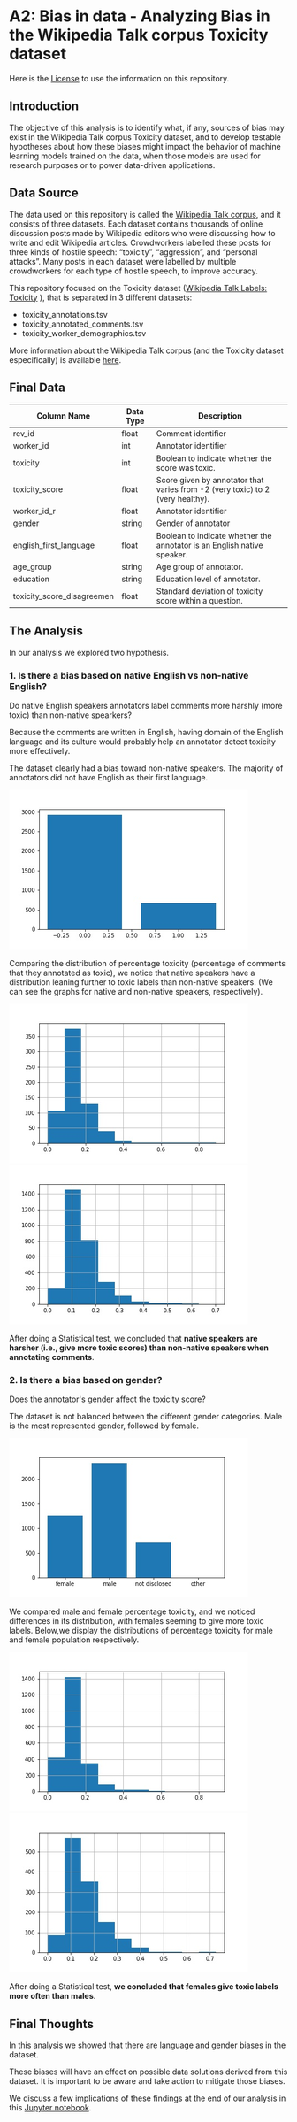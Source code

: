 # A2: Bias in data - Analyzing Bias in the Wikipedia Talk corpus Toxicity dataset

Here is the [License](https://github.com/andreiabds/data-512/blob/main/data-512-a2/LICENSE) to use the information on this repository.

## Introduction
The objective of this analysis is to identify what, if any, sources of bias may exist in the Wikipedia Talk corpus Toxicity dataset, and to develop testable hypotheses about how these biases might impact the behavior of machine learning models trained on the data, when those models are used for research purposes or to power data-driven applications. 


## Data Source
The data used on this repository is called the [Wikipedia Talk corpus](https://figshare.com/projects/Wikipedia_Talk/16731), and it consists of three datasets. Each dataset contains thousands of online discussion posts made by Wikipedia editors who were discussing how to write and edit Wikipedia articles. Crowdworkers labelled these posts for three kinds of hostile speech: “toxicity”, “aggression”, and “personal attacks”. Many posts in each dataset were labelled by multiple crowdworkers for each type of hostile speech, to improve accuracy.

This repository focused on the Toxicity dataset ([Wikipedia Talk Labels: Toxicity](https://figshare.com/articles/dataset/Wikipedia_Talk_Labels_Toxicity/4563973) ), that is separated in 3 different datasets:
- toxicity_annotations.tsv
- toxicity_annotated_comments.tsv
- toxicity_worker_demographics.tsv 

More information about the Wikipedia Talk corpus (and the Toxicity dataset especifically) is available [here](https://meta.wikimedia.org/wiki/Research:Detox/Data_Release#Toxicity).

## Final Data 

|Column Name |Data Type	|Description|
|------------|-----------|------------|
|rev_id	|float	|Comment identifier	|
|worker_id	|int	|Annotator identifier	|
|toxicity	|int	|Boolean to indicate whether the score was toxic.	|
|toxicity_score	|float	|Score given by annotator that varies from -2 (very toxic) to 2 (very healthy).	|
|worker_id_r	|float	|Annotator identifier	|
|gender	|string	|Gender of annotator	|
|english_first_language	|float	|Boolean to indicate whether the annotator is an English native speaker.	|
|age_group	|string	|Age group of annotator.	|
|education	|string 	|Education level of annotator.	|
|toxicity_score_disagreemen	|float	|Standard deviation of toxicity score within a question.	|


## The Analysis
In our analysis we explored two hypothesis.

### 1. Is there a bias based on native English vs non-native English? 
Do native English speakers annotators label comments more harshly (more toxic) than non-native spearkers?

Because the comments are written in English, having domain of the English language and its culture would probably help an annotator detect toxicity more effectively. 

The dataset clearly had a bias toward non-native speakers. The majority of annotators did not have English as their first language. 

![alt text](https://github.com/andreiabds/data-512/blob/main/data-512-a2/language_distribution.jpg?raw=true)

Comparing the distribution of percentage toxicity (percentage of comments that they annotated as toxic), we notice that native speakers have a distribution leaning further to toxic labels than non-native speakers.
(We can see the graphs for native and non-native speakers, respectively). 

![alt text="Native Speaker"](https://github.com/andreiabds/data-512/blob/main/data-512-a2/hist_percentage_toxicity_native.jpg?raw=true) ![alt text="Non-Native Speaker"](https://github.com/andreiabds/data-512/blob/main/data-512-a2/hist_percentage_toxicity_nonnative.jpg?raw=true)

After doing a Statistical test, we concluded that <b>native speakers are harsher (i.e., give more toxic scores) than non-native speakers when annotating comments</b>.


### 2. Is there a bias based on gender? 
Does the annotator's gender affect the toxicity score? 

The dataset is not balanced between the different gender categories. Male is the most represented gender, followed by female. 

![alt text](https://github.com/andreiabds/data-512/blob/main/data-512-a2/gender_distribution.jpg?raw=true)

We compared male and female percentage toxicity, and we noticed differences in its distribution, with females seeming to give more toxic labels. Below,we display the distributions of percentage toxicity for male and female population respectively.  


![alt text](https://github.com/andreiabds/data-512/blob/main/data-512-a2/hist_percentage_toxicity_male.jpg?raw=true) ![alt text](https://github.com/andreiabds/data-512/blob/main/data-512-a2/hist_percentage_toxicity_female.jpg?raw=true)

After doing a Statistical test, <b>we concluded that females give toxic labels more often than males</b>.


## Final Thoughts

In this analysis we showed that there are language and gender biases in the dataset. 

These biases will have an effect on possible data solutions derived from this dataset. It is important to be aware and take action to mitigate those biases. 

We discuss a few implications of these findings at the end of our analysis in this [Jupyter notebook](https://github.com/andreiabds/data-512/blob/main/data-512-a2/%5BA2%20Analysis%5D%20Finding%20Bias%20in%20Data%20.ipynb).









